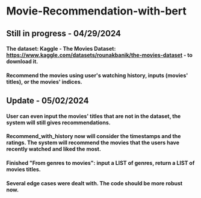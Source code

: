 # Movie-Recommendation-with-bert
## Still in progress - 04/29/2024
#### The dataset: Kaggle - The Movies Dataset: https://www.kaggle.com/datasets/rounakbanik/the-movies-dataset - to download it.
#### Recommend the movies using user's watching history, inputs (movies' titles), or the movies' indices.

## Update - 05/02/2024
#### User can even input the movies' titles that are not in the dataset, the system will still gives recommendations.
#### Recommend_with_history now will consider the timestamps and the ratings. The system will recommend the movies that the users have recently watched and liked the most.
#### Finished "From genres to movies": input a LIST of genres, return a LIST of movies titles.
#### Several edge cases were dealt with. The code should be more robust now.
